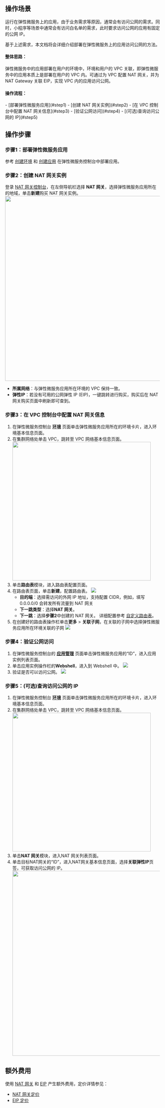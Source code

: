 ## 操作场景

运行在弹性微服务上的应用，由于业务需求等原因，通常会有访问公网的需求。同时，小程序等场景中通常会有访问白名单的需求，此时要求访问公网的应用有固定的公网 IP。

基于上述需求，本文档将会详细介绍部署在弹性微服务上的应用访问公网的方法。

#### 整体思路：
弹性微服务中的应用部署在用户的环境中，环境和用户的 VPC 关联，即弹性微服务中的应用本质上是部署在用户的 VPC 内。可通过为 VPC 配置 NAT 网关，并为 NAT Gateway 关联 EIP，实现 VPC 内的应用访问公网。


#### 操作流程：
<dx-steps>
- [部署弹性微服务应用](#step1)
- [创建 NAT 网关实例](#step2)
- [在 VPC 控制台中配置 NAT 网关信息](#step3)
- [验证公网访问](#step4)
- [(可选)查询访问公网的 IP](#step5)
</dx-steps>



## 操作步骤

### 步骤1：部署弹性微服务应用[](id:step1)

参考 [创建环境]( https://cloud.tencent.com/document/product/1371/53293) 和 [创建应用]( https://cloud.tencent.com/document/product/1371/53294) 在弹性微服务控制台中部署应用。



### 步骤2：创建 NAT 网关实例[](id:step2)

登录 [NAT 网关控制台](https://console.cloud.tencent.com/vpc/nat?rid=4)，在左侧导航栏选择 **NAT 网关**，选择弹性微服务应用所在的地域，单击**新建**购买 NAT 网关实例。
<img src="https://main.qcloudimg.com/raw/dbdc9cc093cd253f17b0a3d9ae08dafc.png" width="600px">
- **所属网络**：与弹性微服务应用所在环境的 VPC 保持一致。
- **弹性IP**：若没有可用的公网弹性 IP (EIP)，一键跳转进行购买，购买后在 NAT 网关购买页面中刷新即可查到。



### 步骤3：在 VPC 控制台中配置 NAT 网关信息[](id:step3)

1. 在弹性微服务控制台 [**环境**](https://console.cloud.tencent.com/tem/env) 页面单击弹性微服务应用所在的环境卡片，进入环境基本信息页面。
2. 在集群网络处单击 VPC，跳转至 VPC 网络基本信息页面。
	<img src="https://main.qcloudimg.com/raw/bcaabe271f748c1632c20d4d18f241be.png" width="450px">
3. 单击**路由表**模块，进入路由表配置页面。
4. 在路由表页面，单击**新建**，配置路由表。
   ![](https://main.qcloudimg.com/raw/d8e0c1143cbe31013011a01debb61b26.png)
   - **目的端**：选择需访问的外网 IP 地址，支持配置 CIDR，例如，填写 0.0.0.0/0 会转发所有流量到 NAT 网关
   - **下一跳类型**：选择**NAT 网关**。
   - **下一跳**：选择**步骤2**中创建的 NAT 网关。
   详细配置参考 [自定义路由表](https://cloud.tencent.com/document/product/215/36682)。
5. 在创建好的路由表操作栏单击**更多** > **关联子网**，在关联的子网中选择弹性微服务应用所在环境关联的子网
![](https://main.qcloudimg.com/raw/e1a0128b08128ac0c8ea394eef96195e.png)


### 步骤4：验证公网访问[](id:step4)

1. 在弹性微服务控制台的 [**应用管理**](https://console.cloud.tencent.com/tem/application?rid=4) 页面单击弹性微服务应用的“ID”，进入应用实例列表页面。
2. 单击应用实例操作栏的**Webshell**，进入到 Webshell 中。
   ![](https://main.qcloudimg.com/raw/fc3adda3cc164fe7d9597fc24f223901.png)
3. 验证是否可以访问公网。
	![](https://main.qcloudimg.com/raw/74eaf5884506d3880dcf0529df16ea15.png)



###  步骤5：(可选)查询访问公网的 IP[](id:step5)

1. 在弹性微服务控制台 [**环境**](https://console.cloud.tencent.com/tem/env) 页面单击弹性微服务应用所在的环境卡片，进入环境基本信息页面。
2. 在集群网络处单击 VPC，跳转至 VPC 网络基本信息页面。
	<img src="https://main.qcloudimg.com/raw/bcaabe271f748c1632c20d4d18f241be.png" width="450px">
3. 单击**NAT 网关**模块，进入NAT 网关列表页面。
4. 单击目标NAT网关的“ID”，进入NAT网关基本信息页面，选择**关联弹性IP**页签，可获取访问公网的 IP。
	<img src="https://main.qcloudimg.com/raw/c29b3c7ffce4f7b745a534a9a1474459.png" width="600px">


## 额外费用

使用 [NAT 网关](https://cloud.tencent.com/product/nat) 和 [EIP](https://cloud.tencent.com/product/eip) 产生额外费用，定价详情参见：

- [NAT 网关定价](https://cloud.tencent.com/document/product/552/18172)
- [EIP 定价](https://cloud.tencent.com/document/product/1199/41692)
